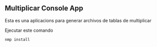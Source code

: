 
## Multiplicar Console App
Esta es una aplicacions para generar archivos de tablas de multiplicar

Ejecutar este comando

```
nmp install
```